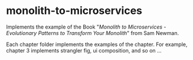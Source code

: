 # monolith-to-microservices
Implements the example of the Book "*Monolith to Microservices - Evolutionary Patterns to Transform Your Monolith*" from Sam Newman.

Each chapter folder implements the examples of the chapter. For example, chapter 3 implements strangler fig, ui composition, and so on ...
